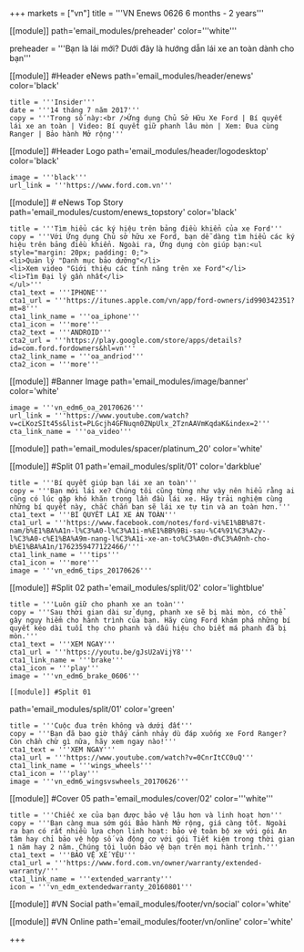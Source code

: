 +++
markets = ["vn"]
title = '''VN Enews 0626 6 months - 2 years'''


[[module]]
path='email_modules/preheader'
color='''white'''

preheader = '''Bạn là lái mới? Dưới đây là hướng dẫn lái xe an toàn dành cho bạn'''

[[module]] #Header eNews
path='email_modules/header/enews'
color='black'

	title = '''Insider'''
	date = '''14 tháng 7 năm 2017'''
	copy = '''Trong số này:<br />Ứng dụng Chủ Sở Hữu Xe Ford | Bí quyết lái xe an toàn | Video: Bí quyết giữ phanh lâu mòn | Xem: Đua cùng Ranger | Bảo hành Mở rộng'''

[[module]] #Header Logo
path='email_modules/header/logodesktop'
color='black'

	image = '''black'''
	url_link = '''https://www.ford.com.vn'''

[[module]] # eNews Top Story
path='email_modules/custom/enews_topstory'
color='black'

	title = '''Tìm hiểu các ký hiệu trên bảng điều khiển của xe Ford'''
	copy = '''Với Ứng dụng Chủ sở hữu xe Ford, bạn dễ dàng tìm hiểu các ký hiệu trên bảng điều khiển. Ngoài ra, Ứng dụng còn giúp bạn:<ul style="margin: 20px; padding: 0;">
	<li>Quản lý "Danh mục bảo dưỡng"</li>
	<li>Xem video "Giới thiệu các tính năng trên xe Ford"</li>
	<li>Tìm Đại lý gần nhất</li>
	</ul>'''
	cta1_text = '''IPHONE'''
	cta1_url = '''https://itunes.apple.com/vn/app/ford-owners/id990342351?mt=8'''
	cta1_link_name = '''oa_iphone'''
	cta1_icon = '''more'''
    cta2_text = '''ANDROID'''
	cta2_url = '''https://play.google.com/store/apps/details?id=com.ford.fordowners&hl=vn'''
	cta2_link_name = '''oa_andriod'''
	cta2_icon = '''more'''

[[module]] #Banner Image
path='email_modules/image/banner'
color='white'

	image = '''vn_edm6_oa_20170626'''
	url_link = '''https://www.youtube.com/watch?v=cLKozSIt45s&list=PLGcjh4GFNuqn0ZNpUlx_2TznAAVmKqdaK&index=2'''
	cta_link_name = '''oa_video'''

[[module]]
path='email_modules/spacer/platinum_20'
color='white'

[[module]] #Split 01
path='email_modules/split/01'
color='darkblue'

	title = '''Bí quyết giúp bạn lái xe an toàn'''
	copy = '''Bạn mới lái xe? Chúng tôi cũng từng như vậy nên hiểu rằng ai cũng có lúc gặp khó khăn trong lần đầu lái xe. Hãy trải nghiệm cùng những bí quyết này, chắc chắn bạn sẽ lái xe tự tin và an toàn hơn.'''
	cta1_text = '''BÍ QUYẾT LÁI XE AN TOÀN'''
	cta1_url = '''https://www.facebook.com/notes/ford-vi%E1%BB%87t-nam/b%E1%BA%A1n-l%C3%A0-l%C3%A1i-m%E1%BB%9Bi-sau-%C4%91%C3%A2y-l%C3%A0-c%E1%BA%A9m-nang-l%C3%A1i-xe-an-to%C3%A0n-d%C3%A0nh-cho-b%E1%BA%A1n/1762359477122466/'''
	cta1_link_name = '''tips'''
	cta1_icon = '''more'''
	image = '''vn_edm6_tips_20170626'''

[[module]] #Split 02
path='email_modules/split/02'
color='lightblue'

	title = '''Luôn giữ cho phanh xe an toàn'''
	copy = '''Sau thời gian dài sử dụng, phanh xe sẽ bị mài mòn, có thể gây nguy hiểm cho hành trình của bạn. Hãy cùng Ford khám phá những bí quyết kéo dài tuổi thọ cho phanh và dấu hiệu cho biết má phanh đã bị mòn.'''
	cta1_text = '''XEM NGAY'''
	cta1_url = '''https://youtu.be/gJsU2aVijY8'''
	cta1_link_name = '''brake'''
	cta1_icon = '''play'''
	image = '''vn_edm6_brake_0606'''
    
    [[module]] #Split 01
path='email_modules/split/01'
color='green'

	title = '''Cuộc đua trên không và dưới đất'''
	copy = '''Bạn đã bao giờ thấy cảnh nhảy dù đáp xuống xe Ford Ranger? Còn chần chừ gì nữa, hãy xem ngay nào!'''
	cta1_text = '''XEM NGAY'''
	cta1_url = '''https://www.youtube.com/watch?v=0CnrItCC0uQ'''
	cta1_link_name = '''wings_wheels'''
	cta1_icon = '''play'''
	image = '''vn_edm6_wingsvswheels_20170626'''

[[module]] #Cover 05
path='email_modules/cover/02'
color='''white'''

	title = '''Chiếc xe của bạn được bảo vệ lâu hơn và linh hoạt hơn'''
	copy = '''Bạn càng mua sớm gói Bảo hành Mở rộng, giá càng tốt. Ngoài ra bạn có rất nhiều lựa chọn linh hoạt: bảo vệ toàn bộ xe với gói An tâm hay chỉ bảo vệ hộp số và động cơ với gói Tiết kiệm trong thời gian 1 năm hay 2 năm. Chúng tôi luôn bảo vệ bạn trên mọi hành trình.'''
	cta1_text = '''BẢO VỆ XẾ YÊU'''
	cta1_url = '''https://www.ford.com.vn/owner/warranty/extended-warranty/'''
	cta1_link_name = '''extended_warranty'''
	icon = '''vn_edm_extendedwarranty_20160801'''

[[module]] #VN Social
path='email_modules/footer/vn/social'
color='white'

[[module]] #VN Online
path='email_modules/footer/vn/online'
color='white'


+++